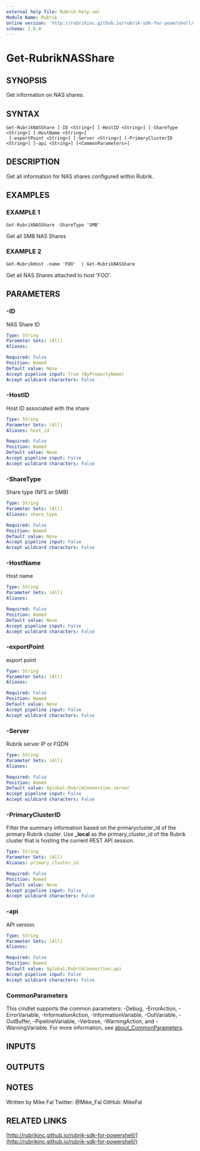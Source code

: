 ```yaml
---
external help file: Rubrik-help.xml
Module Name: Rubrik
online version: 'http://rubrikinc.github.io/rubrik-sdk-for-powershell/'
schema: 2.0.0
---
```


# Get-RubrikNASShare

## SYNOPSIS

Get information on NAS shares.

## SYNTAX

```text
Get-RubrikNASShare [-ID <String>] [-HostID <String>] [-ShareType <String>] [-HostName <String>]
 [-exportPoint <String>] [-Server <String>] [-PrimaryClusterID <String>] [-api <String>] [<CommonParameters>]
```

## DESCRIPTION

Get all information for NAS shares configured within Rubrik.

## EXAMPLES

### EXAMPLE 1

```text
Get-RubrikNASShare -ShareType 'SMB'
```

Get all SMB NAS Shares

### EXAMPLE 2

```text
Get-RubrikHost -name 'FOO'  | Get-RubrikNASShare
```

Get all NAS Shares attached to host 'FOO'.

## PARAMETERS

### -ID

NAS Share ID

```yaml
Type: String
Parameter Sets: (All)
Aliases:

Required: False
Position: Named
Default value: None
Accept pipeline input: True (ByPropertyName)
Accept wildcard characters: False
```

### -HostID

Host ID associated with the share

```yaml
Type: String
Parameter Sets: (All)
Aliases: host_id

Required: False
Position: Named
Default value: None
Accept pipeline input: False
Accept wildcard characters: False
```

### -ShareType

Share type \(NFS or SMB\)

```yaml
Type: String
Parameter Sets: (All)
Aliases: share_type

Required: False
Position: Named
Default value: None
Accept pipeline input: False
Accept wildcard characters: False
```

### -HostName

Host name

```yaml
Type: String
Parameter Sets: (All)
Aliases:

Required: False
Position: Named
Default value: None
Accept pipeline input: False
Accept wildcard characters: False
```

### -exportPoint

export point

```yaml
Type: String
Parameter Sets: (All)
Aliases:

Required: False
Position: Named
Default value: None
Accept pipeline input: False
Accept wildcard characters: False
```

### -Server

Rubrik server IP or FQDN

```yaml
Type: String
Parameter Sets: (All)
Aliases:

Required: False
Position: Named
Default value: $global:RubrikConnection.server
Accept pipeline input: False
Accept wildcard characters: False
```

### -PrimaryClusterID

Filter the summary information based on the primarycluster\_id of the primary Rubrik cluster. Use **\_local** as the primary\_cluster\_id of the Rubrik cluster that is hosting the current REST API session.

```yaml
Type: String
Parameter Sets: (All)
Aliases: primary_cluster_id

Required: False
Position: Named
Default value: None
Accept pipeline input: False
Accept wildcard characters: False
```

### -api

API version

```yaml
Type: String
Parameter Sets: (All)
Aliases:

Required: False
Position: Named
Default value: $global:RubrikConnection.api
Accept pipeline input: False
Accept wildcard characters: False
```

### CommonParameters

This cmdlet supports the common parameters: -Debug, -ErrorAction, -ErrorVariable, -InformationAction, -InformationVariable, -OutVariable, -OutBuffer, -PipelineVariable, -Verbose, -WarningAction, and -WarningVariable. For more information, see [about\_CommonParameters](http://go.microsoft.com/fwlink/?LinkID=113216).

## INPUTS

## OUTPUTS

## NOTES

Written by Mike Fal Twitter: @Mike\_Fal GitHub: MikeFal

## RELATED LINKS

[http://rubrikinc.github.io/rubrik-sdk-for-powershell/](http://rubrikinc.github.io/rubrik-sdk-for-powershell/)

